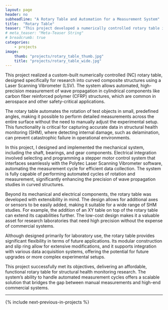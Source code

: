 ```yaml
---
layout: page
header: no
subheadline: "A Rotary Table and Automation for a Measurement System"
title:  "Rotary Table"
teaser: "This project developed a numerically controlled rotary table integrated with a Laser Scanning Vibrometer for structural health monitoring. It automates the precise measurement of wave propagation in curved composite structures, such as carbon fiber reinforced polymers (CFRP). The system enables accurate and efficient data collection through automated measurement cycles." 
# meta_teaser: "Meta-Teaser String"
# breadcrumb: true
categories:
    - projects
image:
    thumb: "projects/rotary_table_thumb.jpg"
    title: "projects/rotary_table_wide.jpg"
---
```


This project realized a custom-built numerically controlled (NC) rotary table, designed
specifically for research into curved composite structures using a Laser
Scanning Vibrometer (LSV). The system allows automated, high-precision
measurement of wave propagation in cylindrical components like carbon fiber
reinforced polymer (CFRP) structures, which are common in aerospace and other
safety-critical applications. 

The rotary table automates the rotation of test objects in small, predefined
angles, making it possible to perform detailed measurements across the entire
surface without the need to manually adjust the experimental setup. This
functionality is critical for capturing accurate data in structural health
monitoring (SHM), where detecting internal damage, such as delamination, can
prevent catastrophic failure in operational environments. 

In this project, I designed and implemented the mechanical system, including the
shaft, bearings, and gear components. Electrical integration involved selecting
and programming a stepper motor control system that interfaces seamlessly with
the Polytec Laser Scanning Vibrometer software, automating the measurement cycle
for efficient data collection. The system is fully capable of performing
automated cycles of rotation and measurement, significantly enhancing the
precision of wave propagation studies in curved structures. 

Beyond its mechanical and electrical components, the rotary table was developed
with extensibility in mind. The design allows for additional axes or sensors to
be easily added, making it suitable for a wide range of SHM studies. For
example, the addition of an XY table on top of the rotary table can extend its
capabilities further. The low-cost design makes it a valuable asset for research
laboratories that need high precision without the expense of commercial systems. 

Although designed primarily for laboratory use, the rotary table provides
significant flexibility in terms of future applications. Its modular
construction and slip ring allow for extensive modifications, and it supports
integration with various data acquisition systems, offering the potential for
future upgrades or more complex experimental setups. 

This project successfully met its objectives, delivering an
affordable, functional rotary table for structural health monitoring research.
The system’s ability to handle automated measurement cycles offers a scalable
solution that bridges the gap between manual measurements and high-end
commercial systems. 

---

{% include next-previous-in-projects %}